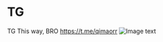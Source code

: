 # TG
TG
This way, BRO
https://t.me/qimaorr
![Image text]([https://raw.github.com/yourName/repositpry/master/yourprojectName/img-folder/test.jpg](https://github.com/oneHTZ/TG/blob/main/QIMAORR.png?raw=true)https://github.com/oneHTZ/TG/blob/main/QIMAORR.png)
